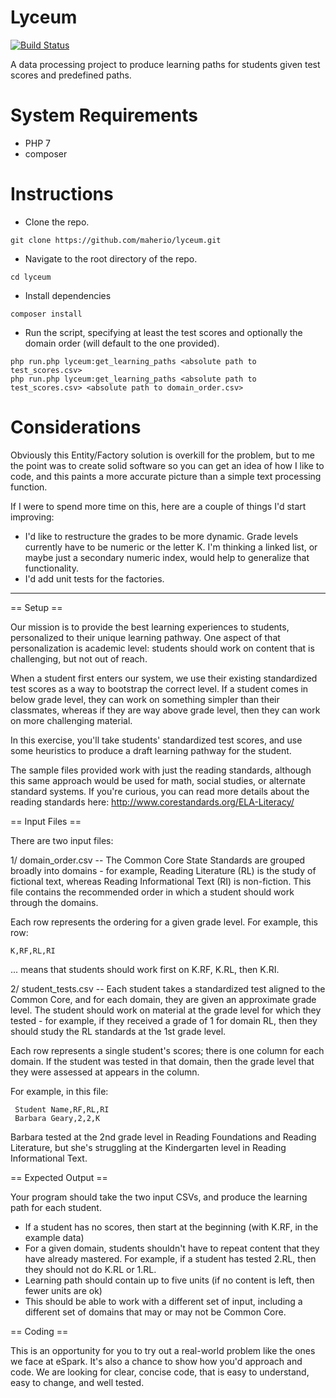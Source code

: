 # Lyceum
[![Build Status](https://travis-ci.org/maherio/lyceum.svg?branch=master)](https://travis-ci.org/maherio/lyceum)

A data processing project to produce learning paths for students given test scores and predefined paths.

# System Requirements
- PHP 7
- composer

# Instructions

- Clone the repo.
```
git clone https://github.com/maherio/lyceum.git
```
- Navigate to the root directory of the repo.
```
cd lyceum
```
- Install dependencies
```
composer install
```
- Run the script, specifying at least the test scores and optionally the domain order (will default to the one provided).
```
php run.php lyceum:get_learning_paths <absolute path to test_scores.csv>
php run.php lyceum:get_learning_paths <absolute path to test_scores.csv> <absolute path to domain_order.csv>
```

# Considerations
Obviously this Entity/Factory solution is overkill for the problem, but to me the point was to create solid software so you can get an idea of how I like to code, and this paints a more accurate picture than a simple text processing function.

If I were to spend more time on this, here are a couple of things I'd start improving:
- I'd like to restructure the grades to be more dynamic. Grade levels currently have to be numeric or the letter K. I'm thinking a linked list, or maybe just a secondary numeric index, would help to generalize that functionality.
- I'd add unit tests for the factories.

----

== Setup ==

Our mission is to provide the best learning experiences to students, personalized
to their unique learning pathway. One aspect of that personalization is academic level:
students should work on content that is challenging, but not out of reach.

When a student first enters our system, we use their existing standardized test scores
as a way to bootstrap the correct level. If a student comes in below grade level, they
can work on something simpler than their classmates, whereas if they are way above
grade level, then they can work on more challenging material.

In this exercise, you'll take students' standardized test scores, and use some heuristics
to produce a draft learning pathway for the student.

The sample files provided work with just the reading standards, although this same approach
would be used for math, social studies, or alternate standard systems. If you're curious,
you can read more details about the reading standards here: http://www.corestandards.org/ELA-Literacy/

== Input Files ==

There are two input files:

1/ domain_order.csv -- The Common Core State Standards are grouped broadly into domains -
for example, Reading Literature (RL) is the study of fictional text, whereas
Reading Informational Text (RI) is non-fiction. This file contains the recommended order
in which a student should work through the domains.

Each row represents the ordering for a given grade level. For example, this row:

    K,RF,RL,RI

... means that students should work first on K.RF, K.RL, then K.RI.

2/ student_tests.csv -- Each student takes a standardized test aligned to the Common Core,
and for each domain, they are given an approximate grade level. The student should work
on material at the grade level for which they tested - for example, if they received
a grade of 1 for domain RL, then they should study the RL standards at the 1st grade level.

Each row represents a single student's scores; there is one column for each domain. If the student
was tested in that domain, then the grade level that they were assessed at appears in the column.

For example, in this file:

     Student Name,RF,RL,RI
     Barbara Geary,2,2,K

Barbara tested at the 2nd grade level in Reading Foundations and Reading Literature, but she's struggling
at the Kindergarten level in Reading Informational Text.

== Expected Output ==

Your program should take the two input CSVs, and produce the learning path for each student.

* If a student has no scores, then start at the beginning (with K.RF, in the example data)
* For a given domain, students shouldn't have to repeat content that they have already
mastered. For example, if a student has tested 2.RL, then they should not do K.RL or 1.RL.
* Learning path should contain up to five units (if no content is left, then fewer units are ok)
* This should be able to work with a different set of input, including a different set of
domains that may or may not be Common Core.

== Coding ==

This is an opportunity for you to try out a real-world problem like the ones we face at eSpark.
It's also a chance to show how you'd approach and code. We are looking for clear, concise code,
that is easy to understand, easy to change, and well tested.

